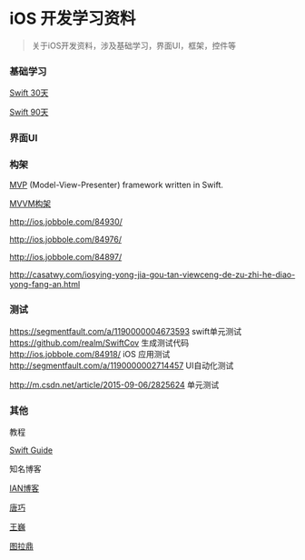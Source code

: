 # iOS 开发学习资料

> 关于iOS开发资料，涉及基础学习，界面UI，框架，控件等

### 基础学习



[Swift 30天](https://github.com/allenwong/30DaysofSwift )

[Swift 90天](http://segmentfault.com/blog/callmewhy )


### 界面UI
 

### 构架

[MVP](https://github.com/Karumi/BothamUI) (Model-View-Presenter) framework written in Swift.
 
[MVVM构架](https://realm.io/cn/news/doios-natasha-murashev-protocol-oriented-mvvm/)

http://ios.jobbole.com/84930/   
 
http://ios.jobbole.com/84976/

http://ios.jobbole.com/84897/

http://casatwy.com/iosying-yong-jia-gou-tan-viewceng-de-zu-zhi-he-diao-yong-fang-an.html

### 测试

https://segmentfault.com/a/1190000004673593        swift单元测试
https://github.com/realm/SwiftCov                           生成测试代码
http://ios.jobbole.com/84918/                                iOS 应用测试
http://segmentfault.com/a/1190000002714457     UI自动化测试

http://m.csdn.net/article/2015-09-06/2825624  单元测试

### 其他

教程

[Swift Guide](https://github.com/ipader/SwiftGuide/blob/master/weekly)

知名博客

[IAN博客](http://www.ianisme.com/)

[唐巧](http://blog.devtang.com/)

[王巍](https://onevcat.com/)

[图拉鼎](https://imtx.me/)


